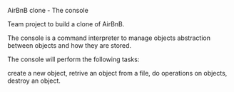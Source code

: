 AirBnB clone - The console

Team project to build a clone of AirBnB.

The console is a command interpreter to manage objects abstraction between objects and how they are stored.

The console will perform the following tasks:

create a new object,
retrive an object from a file,
do operations on objects,
destroy an object.
